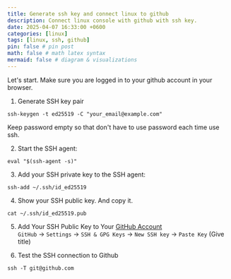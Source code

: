 ```yaml
---
title: Generate ssh key and connect linux to github
description: Connect linux console with github with ssh key.
date: 2025-04-07 16:33:00 +0600
categories: [linux]
tags: [linux, ssh, github]
pin: false # pin post
math: false # math latex syntax
mermaid: false # diagram & visualizations
---
```


Let's start. Make sure you are logged in to your github account in your browser.

1. Generate SSH key pair
```
ssh-keygen -t ed25519 -C "your_email@example.com"
```
Keep password empty so that don't have to use password each time use ssh.

2. Start the SSH agent: 
```
eval "$(ssh-agent -s)"
```

3. Add your SSH private key to the SSH agent: 
```
ssh-add ~/.ssh/id_ed25519
```

4. Show your SSH public key. And copy it.
```
cat ~/.ssh/id_ed25519.pub
```

5. Add Your SSH Public Key to Your [GitHub Account](https://github.com/settings/keys)  
`GitHub` → `Settings` → `SSH & GPG Keys` → `New SSH key` → `Paste Key` (Give title)


6. Test the SSH connection to Github 
```
ssh -T git@github.com
```

